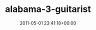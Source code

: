 ---
title:		"alabama-3-guitarist"
type:		"photos"
mediatype:		"upload"
location:		"TBC"
date:		"2011-05-01 23:41:18+00:00"
album:		"music"
filename:		"alabama-3-guitarist.md"
series:		""
cl_public_id:		"music/alabama-3-guitarist"
cl_version:		1497004864
format:		"tiff"
bytes:		5035516
width:		2560
height:		1440
colours:
- "#C7C6C6"
- "#222222"
- "#898888"
- "#BDBDBC"
exposure_mode:		"Manual"
program:		"Manual"
aperture:		"5.0"
focal_length:		"56.0 mm"
iso:		"4000"
shutter_speed:		"1/125"
metering:		"Multi-segment"
flash:		"Off, Did not fire"
white_balance:		"Custom"
colour_temp:		"5900"
has_crop:		"false"
orientation:		"Horizontal (normal)"
camera_model:		"NIKON D7000"
lens_info:		"18-200mm f/3.5-5.6"
artist:		"No artist info"
x_resolution:		"300"
y_resolution:		"300"
---